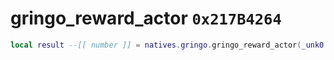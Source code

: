 # gringo_reward_actor `0x217B4264`

```lua
local result --[[ number ]] = natives.gringo.gringo_reward_actor(_unk0 --[[ number ]], _unk1 --[[ number ]], _unk2 --[[ number ]])
```